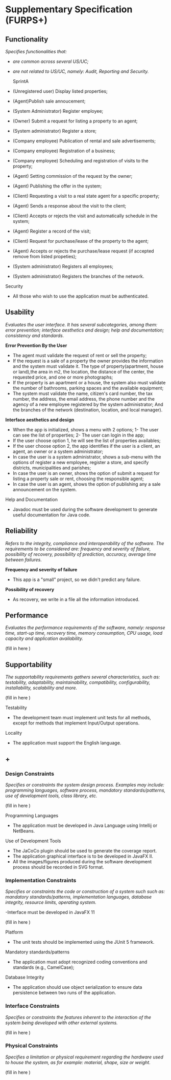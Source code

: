 # Supplementary Specification (FURPS+)

## Functionality

_Specifies functionalities that:_

- _are common across several US/UC;_
- _are not related to US/UC, namely: Audit, Reporting and Security._

	SprintA
* (Unregistered user) Display listed properties;
* (Agent)Publish sale annoucement;
* (System Administrator) Register employee;
* (Owner) Submit a request for listing a property to an agent;
* (System administrator) Register a store;

* (Company employee) Publication of rental and sale advertisements;
* (Company employee) Registration of a business;
* (Company employee) Scheduling and registration of visits to the property;
* (Agent) Setting commission of the request by the owner;
* (Agent) Publishing the offer in the system;
* (Client) Requesting a visit to a real state agent for a specific property;
* (Agent) Sends a response about the visit to the client; 
* (Client) Accepts or rejects the visit and automatically schedule in the system;
* (Agent) Register a record of the visit;
* (Client) Request for purchase/lease of the property to the agent;
* (Agent) Accepts or rejects the purchase/lease request (if accepted remove from listed propeties);
* (System administrator) Registers all employees;
* (System administrator) Registers the branches of the network.

Security

* All those who wish to use the application must be authenticated.



## Usability 

_Evaluates the user interface. It has several subcategories,
among them: error prevention; interface aesthetics and design; help and
documentation; consistency and standards._


**Error Prevention By the User**
* The agent must validate the request of rent or sell the property;
* If the request is a sale of a property the owner provides the information and the system must validate it. The type of property(apartment, house or land),the area in m2, the location, the distance of the center, the requested price, and one or more photographs;
* If the property is an apartment or a house, the system also must validate the number of bathrooms, parking spaces and the available equipment;
* The system must validate the name, citizen's card number, the tax number, the address, the email address, the phone number and the agency of a new employee registered by the system administrator; And the branches of the network (destination, location, and local manager).

**Interface aesthetics and design**
* When the app is initialized, shows a menu with 2 options; 1- The user can see the list of properties; 2- The user can login in the app;
* If the user choose option 1, he will see the list of properties availables;
* If the user choose option 2, the app identifies if the user is a client, an agent, an owner or a system administrator;
* In case the user is a system administrator, shows a sub-menu with the options of register a new employee, register a store, and specify districts, municipalities and parishes;
* In case the user is an owner, shows the option of submit a request for listing a property sale or rent, choosing the responsible agent;
* In case the user is an agent, shows the option of publishing any a sale announcement on the system.

Help and Documentation

* Javadoc must be used during the software development to generate useful documentation for Java code.



## Reliability
_Refers to the integrity, compliance and interoperability of the software. The requirements to be considered are: frequency and severity of failure, possibility of recovery, possibility of prediction, accuracy, average time between failures._

**Frequency and severity of failure**
* This app is a "small" project, so we didn't predict any failure.

**Possibility of recovery**
* As recovery, we write in a file all the information introduced.



## Performance
_Evaluates the performance requirements of the software, namely: response time, start-up time, recovery time, memory consumption, CPU usage, load capacity and application availability._


(fill in here )

## Supportability
_The supportability requirements gathers several characteristics, such as:
testability, adaptability, maintainability, compatibility,
configurability, installability, scalability and more._ 



(fill in here )

Testability

* The development team must implement unit tests for all methods, except for methods that implement Input/Output operations.


Locality

* The application must support the English language.


## +

### Design Constraints

_Specifies or constraints the system design process. Examples may include: programming languages, software process, mandatory standards/patterns, use of development tools, class library, etc._
  

(fill in here )

Programming Languages

* The application must be developed in Java Language using Intellij or NetBeans.


Use of Development Tools

* The JaCoCo plugin should be used to generate the coverage report.
* The application graphical interface is to be developed in JavaFX II.
* All the images/figures produced during the software development process should be recorded in SVG format.


### Implementation Constraints

_Specifies or constraints the code or construction of a system such
such as: mandatory standards/patterns, implementation languages,
database integrity, resource limits, operating system._


-Interface must be developed in JavaFX 11



(fill in here )


Platform

* The unit tests should be implemented using the JUnit 5 framework.

Mandatory standards/patterns

* The application must adopt recognized coding conventions and standards (e.g., CamelCase);

Database Integrity

* The application should use object serialization to ensure data persistence between two runs of the application.


### Interface Constraints
_Specifies or constraints the features inherent to the interaction of the
system being developed with other external systems._


(fill in here )

### Physical Constraints

_Specifies a limitation or physical requirement regarding the hardware used to house the system, as for example: material, shape, size or weight._

(fill in here )